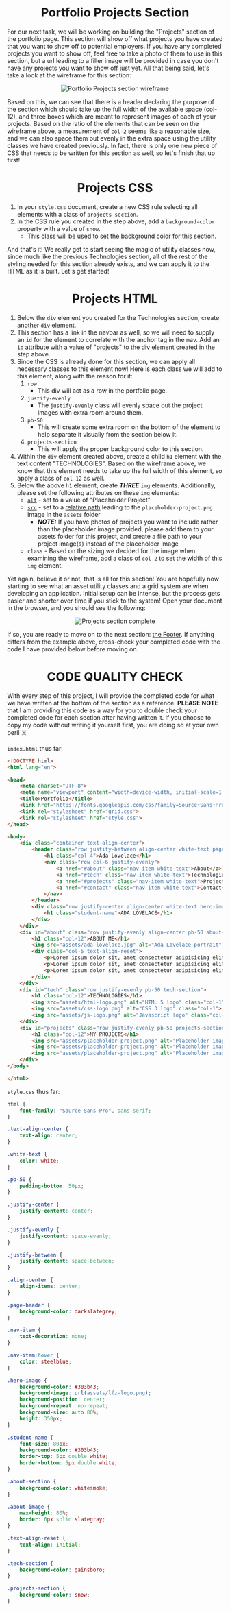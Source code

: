 # <div align="center">Portfolio Projects Section</div>

For our next task, we will be working on building the "Projects" section of the portfolio page. This section will show off what projects you have created that you want to show off to potential employers. If you have any completed projects you want to show off, feel free to take a photo of them to use in this section, but a url leading to a filler image will be provided in case you don't have any projects you want to show off just yet. All that being said, let's take a look at the wireframe for this section:

<p align="center">
  <img src="assets/readme_assets/projects-wireframe.png" alt="Portfolio Projects section wireframe">
</p>

Based on this, we can see that there is a header declaring the purpose of the section which should take up the full width of the available space (col-12), and three boxes which are meant to represent images of each of your projects. Based on the ratio of the elements that can be seen on the wireframe above, a measurement of `col-2` seems like a reasonable size, and we can also space them out evenly in the extra space using the utility classes we have created previously. In fact, there is only one new piece of CSS that needs to be written for this section as well, so let's finish that up first!

# <div align="center">Projects CSS</div>

1. In your `style.css` document, create a new CSS rule selecting all elements with a class of `projects-section`.
1. In the CSS rule you created in the step above, add a `background-color` property with a value of `snow`.
    - This class will be used to set the background color for this section.

And that's it! We really get to start seeing the magic of utility classes now, since much like the previous Technologies section, all of the rest of the styling needed for this section already exists, and we can apply it to the HTML as it is built. Let's get started!

# <div align="center">Projects HTML</div>

1. Below the `div` element you created for the Technologies section, create another `div` element.
1. This section has a link in the navbar as well, so we will need to supply an `id` for the element to correlate with the anchor tag in the nav. Add an `id` attribute with a value of "projects" to the div element created in the step above.
1. Since the CSS is already done for this section, we can apply all necessary classes to this element now! Here is each class we will add to this element, along with the reason for it:
    1. `row`
        - This div will act as a row in the portfolio page.
    1. `justify-evenly`
        - The `justify-evenly` class will evenly space out the project images with extra room around them.
    1. `pb-50`
        - This will create some extra room on the bottom of the element to help separate it visually from the section below it.
    1. `projects-section`
        - This will apply the proper background color to this section.
1. Within the `div` element created above, create a child `h1` element with the text content "TECHNOLOGIES". Based on the wireframe above, we know that this element needs to take up the full width of this element, so apply a class of `col-12` as well.
1. Below the above `h1` element, create ***THREE*** `img` elements. Additionally, please set the following attributes on these `img` elements:
    - [`alt`](https://www.w3schools.com/tags/att_img_alt.asp) - set to a value of "Placeholder Project"
    - [`src`](https://www.w3schools.com/tags/att_img_src.asp) - set to a [relative path](https://www.w3schools.com/html/html_filepaths.asp) leading to the `placeholder-project.png` image in the `assets` folder
        - ***NOTE:*** If you have photos of projects you want to include rather than the placeholder image provided, please add them to your assets folder for this project, and create a file path to your project image(s) instead of the placeholder image
    - `class` - Based on the sizing we decided for the image when examining the wireframe, add a class of `col-2` to set the width of this `img` element.

Yet again, believe it or not, that is all for this section! You are hopefully now starting to see what an asset utility classes and a grid system are when developing an application. Initial setup can be intense, but the process gets easier and shorter over time if you stick to the system! Open your document in the browser, and you should see the following:

<p align="center">
  <img src="assets/readme_assets/projects-complete.gif" alt="Projects section complete">
</p>

If so, you are ready to move on to the next section: [the Footer](FOOTER.md). If anything differs from the example above, cross-check your completed code with the code I have provided below before moving on.

# <div align="center">CODE QUALITY CHECK</div>

With every step of this project, I will provide the completed code for what we have written at the bottom of the section as a reference. **PLEASE NOTE** that I am providing this code as a way for you to double check your completed code for each section after having written it. If you choose to copy my code without writing it yourself first, you are doing so at your own peril ☠️

`index.html` thus far:

```html
<!DOCTYPE html>
<html lang="en">

<head>
    <meta charset="UTF-8">
    <meta name="viewport" content="width=device-width, initial-scale=1.0">
    <title>Portfolio</title>
    <link href="https://fonts.googleapis.com/css?family=Source+Sans+Pro:300,600&display=swap" rel="stylesheet">
    <link rel="stylesheet" href="grid.css">
    <link rel="stylesheet" href="style.css">
</head>

<body>
    <div class="container text-align-center">
        <header class="row justify-between align-center white-text page-header">
            <h1 class="col-4">Ada Lovelace</h1>
            <nav class="row col-6 justify-evenly">
                <a href="#about" class="nav-item white-text">About</a>
                <a href="#tech" class="nav-item white-text">Technologies</a>
                <a href="#projects" class="nav-item white-text">Projects</a>
                <a href="#contact" class="nav-item white-text">Contact</a>
            </nav>
        </header>
        <div class="row justify-center align-center white-text hero-image">
            <h1 class="student-name">ADA LOVELACE</h1>
        </div>
    </div>
    <div id="about" class="row justify-evenly align-center pb-50 about-section">
        <h1 class="col-12">ABOUT ME</h1>
        <img src="assets/ada-lovelace.jpg" alt="Ada Lovelace portrait" class="about-image col-3">
        <div class="col-5 text-align-reset">
            <p>Lorem ipsum dolor sit, amet consectetur adipisicing elit. Facere minus voluptatibus, deserunt nostrum enim commodi rerum provident architecto sint tenetur. Consequatur quia officiis atque exercitationem magnam, quo minus dolorem saepe.</p>
            <p>Lorem ipsum dolor sit, amet consectetur adipisicing elit. Facere minus voluptatibus, deserunt nostrum enim commodi rerum provident architecto sint tenetur. Consequatur quia officiis atque exercitationem magnam, quo minus dolorem saepe.</p>
            <p>Lorem ipsum dolor sit, amet consectetur adipisicing elit. Facere minus voluptatibus, deserunt nostrum enim commodi rerum provident architecto sint tenetur. Consequatur quia officiis atque exercitationem magnam, quo minus dolorem saepe.</p>
        </div>
    </div>
    <div id="tech" class="row justify-evenly pb-50 tech-section">
        <h1 class="col-12">TECHNOLOGIES</h1>
        <img src="assets/html-logo.png" alt="HTML 5 logo" class="col-1">
        <img src="assets/css-logo.png" alt="CSS 3 logo" class="col-1">
        <img src="assets/js-logo.png" alt="Javascript logo" class="col-1">
    </div>
    <div id="projects" class="row justify-evenly pb-50 projects-section">
        <h1 class="col-12">MY PROJECTS</h1>
        <img src="assets/placeholder-project.png" alt="Placeholder image" class="col-2">
        <img src="assets/placeholder-project.png" alt="Placeholder image" class="col-2">
        <img src="assets/placeholder-project.png" alt="Placeholder image" class="col-2">
    </div>
</body>

</html>
```

`style.css` thus far:

```css
html {
    font-family: "Source Sans Pro", sans-serif;
}

.text-align-center {
    text-align: center;
}

.white-text {
    color: white;
}

.pb-50 {
    padding-bottom: 50px;
}

.justify-center {
    justify-content: center;
}

.justify-evenly {
    justify-content: space-evenly;
}

.justify-between {
    justify-content: space-between;
}

.align-center {
    align-items: center;
}

.page-header {
    background-color: darkslategrey;
}

.nav-item {
    text-decoration: none;
}

.nav-item:hover {
    color: steelblue;
}

.hero-image {
    background-color: #303b43;
    background-image: url(assets/lfz-logo.png);
    background-position: center;
    background-repeat: no-repeat;
    background-size: auto 80%;
    height: 350px;
}

.student-name {
    font-size: 80px;
    background-color: #303b43;
    border-top: 5px double white;
    border-bottom: 5px double white;
}

.about-section {
    background-color: whitesmoke;
}

.about-image {
    max-height: 80%;
    border: 6px solid slategray;
}

.text-align-reset {
    text-align: initial;
}

.tech-section {
    background-color: gainsboro;
}

.projects-section {
    background-color: snow;
}
```
